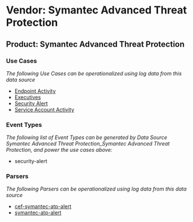 Vendor: Symantec Advanced Threat Protection
===========================================
Product: Symantec Advanced Threat Protection
--------------------------------------------

### Use Cases

_The following Use Cases can be operationalized using log data from this data source_

* [Endpoint Activity](../UseCases/usecase_endpoint_activity.md)
* [Executives](../UseCases/usecase_executives.md)
* [Security Alert](../UseCases/usecase_security_alert.md)
* [Service Account Activity](../UseCases/usecase_service_account_activity.md)


### Event Types

_The following list of Event Types can be generated by Data Source Symantec Advanced Threat Protection_Symantec Advanced Threat Protection, and power the use cases above:_

- security-alert


### Parsers

_The following Parsers can be operationalized using log data from this data source_

* [cef-symantec-atp-alert](../Parsers/parserContent_cef-symantec-atp-alert.md)
* [symantec-atp-alert](../Parsers/parserContent_symantec-atp-alert.md)
